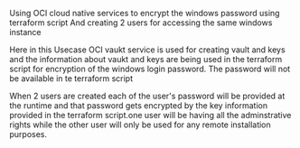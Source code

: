 Using OCI cloud native services to encrypt the windows password using terraform script 
And creating 2 users for accessing the same windows instance

Here in this Usecase OCI vaukt service is used for creating vault and keys and the information about vaukt and keys are being used in the terraform script for encryption of the windows login password. The password will not be available in te terraform script 

When 2 users are created each of the user's password will be provided at the runtime and that password gets encrypted by the key information provided in the terraform script.one user will be having all the adminstrative rights while the other user will only be used for any remote installation purposes.
